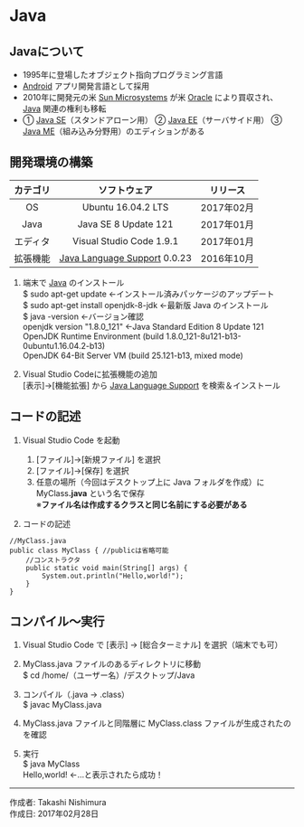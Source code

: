 # Java

## Javaについて

* 1995年に登場したオブジェクト指向プログラミング言語
* [Android](https://ja.wikipedia.org/wiki/Android) アプリ開発言語として採用
* 2010年に開発元の米 [Sun Microsystems](http://bit.ly/2mySRXN) が米 [Oracle](http://bit.ly/2m5QRZU) により買収され、[Java](https://ja.wikipedia.org/wiki/Java) 関連の権利も移転
* ① [Java SE](http://bit.ly/1qWEkCh)（スタンドアローン用） ② [Java EE](http://bit.ly/2m11Mn2)（サーバサイド用） ③ [Java ME](http://bit.ly/2lODD2J)（組み込み分野用）のエディションがある

## 開発環境の構築

|カテゴリ|ソフトウェア|リリース|
|:--:|:--:|:--:|
|OS|Ubuntu 16.04.2 LTS|2017年02月|
|Java|Java SE 8 Update 121|2017年01月|
|エディタ|Visual Studio Code 1.9.1|2017年01月|
|拡張機能|[Java Language Support](http://bit.ly/2lj4bpb) 0.0.23|2016年10月|

1. 端末で [Java](https://www.java.com/ja/download/) のインストール  
    $ sudo apt-get update ←インストール済みパッケージのアップデート  
    $ sudo apt-get install openjdk-8-jdk ←最新版 Java のインストール  
    $ java -version ←バージョン確認  
    openjdk version "1.8.0_121" ←Java Standard Edition 8 Update 121  
    OpenJDK Runtime Environment (build 1.8.0_121-8u121-b13-0ubuntu1.16.04.2-b13)  
    OpenJDK 64-Bit Server VM (build 25.121-b13, mixed mode)

1. Visual Studio Codeに拡張機能の追加  
    [表示]→[機能拡張] から [Java Language Support](http://bit.ly/2lj4bpb) を検索＆インストール

## コードの記述

1. Visual Studio Code を起動
    1. [ファイル]→[新規ファイル] を選択
    1. [ファイル]→[保存] を選択
    1. 任意の場所（今回はデスクトップ上に Java フォルダを作成）に MyClass<b>.java</b> という名で保存  
    ※<b>ファイル名は作成するクラスと同じ名前にする必要がある</b>

1. コードの記述
```
//MyClass.java
public class MyClass { //publicは省略可能
    //コンストラクタ
    public static void main(String[] args) {
        System.out.println("Hello,world!");
    }
}
```

## コンパイル〜実行

1. Visual Studio Code で [表示] → [総合ターミナル] を選択（端末でも可）

1. MyClass.java ファイルのあるディレクトリに移動  
$ cd /home/（ユーザー名）/デスクトップ/Java

1. コンパイル（.java → .class）  
$ javac MyClass.java

1. MyClass.java ファイルと同階層に MyClass.class ファイルが生成されたのを確認

1. 実行  
$ java MyClass  
Hello,world! ←…と表示されたら成功！

***
作成者: Takashi Nishimura  
作成日: 2017年02月28日
